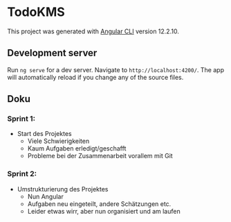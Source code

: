 # TodoKMS

This project was generated with [Angular CLI](https://github.com/angular/angular-cli) version 12.2.10.

## Development server

Run `ng serve` for a dev server. Navigate to `http://localhost:4200/`. The app will automatically reload if you change any of the source files.

## Doku

### Sprint 1:
- Start des Projektes
    - Viele Schwierigkeiten
    - Kaum Aufgaben erledigt/geschafft
    - Probleme bei der Zusammenarbeit vorallem mit Git

### Sprint 2:
- Umstrukturierung des Projektes
    - Nun Angular
    - Aufgaben neu eingeteilt, andere Schätzungen etc.
    - Leider etwas wirr, aber nun organisiert und am laufen

